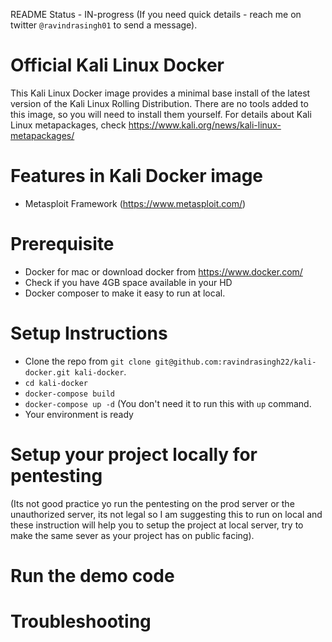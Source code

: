 README Status - IN-progress (If you need quick details - reach me on twitter `@ravindrasingh01` to send a message).

# Official Kali Linux Docker
This Kali Linux Docker image provides a minimal base install of the latest version of the Kali Linux Rolling Distribution.
There are no tools added to this image, so you will need to install them yourself.
For details about Kali Linux metapackages, check https://www.kali.org/news/kali-linux-metapackages/

# Features in Kali Docker image
* Metasploit Framework (https://www.metasploit.com/)


# Prerequisite
* Docker for mac or download docker from https://www.docker.com/
* Check if you have 4GB space available in your HD
* Docker composer to make it easy to run at local.


# Setup Instructions
* Clone the repo from `git clone git@github.com:ravindrasingh22/kali-docker.git kali-docker`.
* `cd kali-docker`
* `docker-compose build`
* `docker-compose up -d` (You don't need it to run this with `up` command.
* Your environment is ready

# Setup your project locally for pentesting
(Its not good practice yo run the pentesting on the prod server or the unauthorized server, its not legal so I am suggesting this to run on local and these instruction will help you to setup the project at local server, try to make the same sever as your project has on public facing).

# Run the demo code

# Troubleshooting
